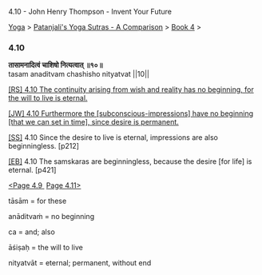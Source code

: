 4.10 - John Henry Thompson - Invent Your Future   
    

[Yoga](../../../yoga.md)‎ > ‎[Patanjali's Yoga Sutras - A Comparison](../../patanjani.md)‎ > ‎[Book 4](../book-4.md)‎ > ‎

### 4.10

**तासामनादित्वं चाशिषो नित्यत्वात् ॥१०॥**  
tasam anaditvam chashisho nityatvat ||10||  
  
  
[\[RS\] 4.10 The continuity arising from wish and reality has no beginning, for the will to live is eternal.](http://www.ashtangayoga.info/source-texts/yoga-sutra-patanjali/chapter-4/item/tasam-anaditvam-chashisho-nityatvat-10/)  
  
[\[JW\] 4.10 Furthermore the \[subconscious-impressions\] have no beginning \[that we can set in time\], since desire is permanent.](http://books.google.com/books?id=YzFImjtOxUwC&pg=PA309&ci=70%2C302%2C781%2C88&source=bookclip)  
  
[\[SS\]](http://www.amazon.com/Yoga-Sutras-Patanjali-Commentary-Satchidananda/dp/0932040381) 4.10 Since the desire to live is eternal, impressions are also beginningless. \[p212\]  
  
[\[EB\]](http://www.amazon.com/Yoga-Sutras-Patanjali-Translation-Commentary/dp/0865477361/ref=sr_1_1?ie=UTF8&s=books&qid=1250508322&sr=1-1) 4.10 The samskaras are beginningless, because the desire \[for life\] is eternal. \[p421\]  
  
  
[<Page 4.9](49.md)[ ](48.md) [Page 4.11>](411.md)  

tāsām = for these  
  
anāditvaṁ = no beginning  
  
ca = and; also  
  
āśiṣaḥ = the will to live  
  
nityatvāt = eternal; permanent, without end

